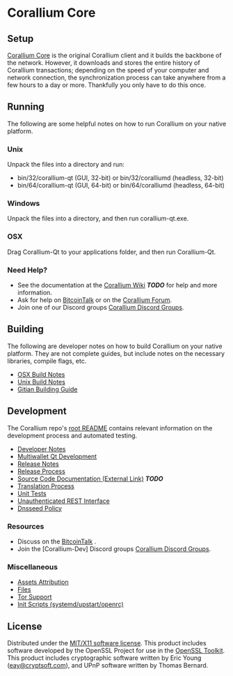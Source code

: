 Corallium Core
=====================

Setup
---------------------
[Corallium Core](http://Coralliumcoin.com) is the original Corallium client and it builds the backbone of the network. However, it downloads and stores the entire history of Corallium transactions; depending on the speed of your computer and network connection, the synchronization process can take anywhere from a few hours to a day or more. Thankfully you only have to do this once.

Running
---------------------
The following are some helpful notes on how to run Corallium on your native platform.

### Unix

Unpack the files into a directory and run:

- bin/32/corallium-qt (GUI, 32-bit) or bin/32/coralliumd (headless, 32-bit)
- bin/64/corallium-qt (GUI, 64-bit) or bin/64/coralliumd (headless, 64-bit)

### Windows

Unpack the files into a directory, and then run corallium-qt.exe.

### OSX

Drag Corallium-Qt to your applications folder, and then run Corallium-Qt.

### Need Help?

* See the documentation at the [Corallium Wiki](https://en.bitcoin.it/wiki/Main_Page) ***TODO***
for help and more information.
* Ask for help on [BitcoinTalk](https://bitcointalk.org/index.php) or on the [Corallium Forum](http://Coralliumcoin.com/).
* Join one of our Discord groups [Corallium Discord Groups](https://discord.gg/YcnvMqt).

Building
---------------------
The following are developer notes on how to build Corallium on your native platform. They are not complete guides, but include notes on the necessary libraries, compile flags, etc.

- [OSX Build Notes](build-osx.md)
- [Unix Build Notes](build-unix.md)
- [Gitian Building Guide](gitian-building.md)

Development
---------------------
The Corallium repo's [root README](https://github.com/eastcoastcrypto/Corallium/blob/master/README.md) contains relevant information on the development process and automated testing.

- [Developer Notes](developer-notes.md)
- [Multiwallet Qt Development](multiwallet-qt.md)
- [Release Notes](release-notes.md)
- [Release Process](release-process.md)
- [Source Code Documentation (External Link)](https://dev.visucore.com/bitcoin/doxygen/) ***TODO***
- [Translation Process](translation_process.md)
- [Unit Tests](unit-tests.md)
- [Unauthenticated REST Interface](REST-interface.md)
- [Dnsseed Policy](dnsseed-policy.md)

### Resources

* Discuss on the [BitcoinTalk](https://bitcointalk.org/index.php?topic=1262920.0) .
* Join the [Corallium-Dev] Discord groups [Corallium Discord Groups](https://discord.gg/YcnvMqt).

### Miscellaneous
- [Assets Attribution](assets-attribution.md)
- [Files](files.md)
- [Tor Support](tor.md)
- [Init Scripts (systemd/upstart/openrc)](init.md)

License
---------------------
Distributed under the [MIT/X11 software license](http://www.opensource.org/licenses/mit-license.php).
This product includes software developed by the OpenSSL Project for use in the [OpenSSL Toolkit](https://www.openssl.org/). This product includes
cryptographic software written by Eric Young ([eay@cryptsoft.com](mailto:eay@cryptsoft.com)), and UPnP software written by Thomas Bernard.
